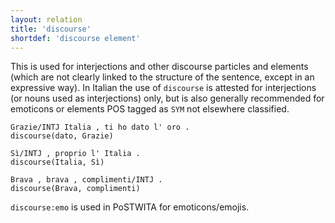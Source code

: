 ```yaml
---
layout: relation
title: 'discourse'
shortdef: 'discourse element'
---
```


This is used for interjections and other discourse particles and elements (which are not clearly linked to the structure of the sentence, except in an expressive way). In Italian the use of <code>discourse</code> is attested for interjections (or nouns used as interjections) only, but is also generally recommended for emoticons or elements POS tagged as <code>SYM</code> not elsewhere classified.

~~~ sdparse
Grazie/INTJ Italia , ti ho dato l' oro .
discourse(dato, Grazie)
~~~
~~~ sdparse
Sì/INTJ , proprio l' Italia .
discourse(Italia, Sì)
~~~
~~~ sdparse
Brava , brava , complimenti/INTJ .
discourse(Brava, complimenti)
~~~

<code>discourse:emo</code> is used in PoSTWITA for emoticons/emojis.
<!-- Interlanguage links updated Út zář 29 20:31:51 CEST 2020 -->

